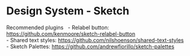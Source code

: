 # Design System - Sketch

Recommended plugins
    - Relabel button: https://github.com/kenmoore/sketch-relabel-button  
    - Shared text styles: https://github.com/nilshoenson/shared-text-styles  
    - Sketch Palettes: https://github.com/andrewfiorillo/sketch-palettes  
